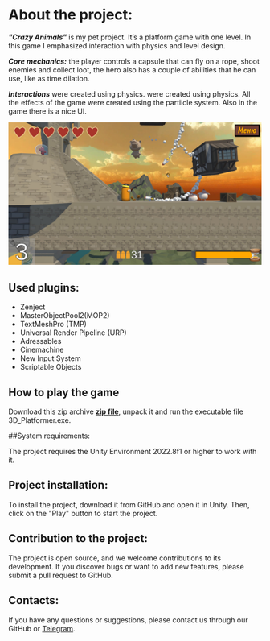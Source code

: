 # About the project:

___"Crazy Animals"___ is my pet project. It’s a platform game with one level. In this game I emphasized interaction with physics and level design.
  
___Core mechanics:___ the player controls a capsule that can fly on a rope, shoot enemies and collect loot, the hero also has a couple of abilities that he can use, like as time dilation.

___Interactions___ were created using physics. were created using physics. All the effects of the game were created using the partiicle system. Also in the game there is a nice UI. 

![game screen](GameScreen.jpg)

## Used plugins:

* Zenject
* MasterObjectPool2(MOP2)
* TextMeshPro (TMP)
* Universal Render Pipeline (URP)
* Adressables
* Cinemachine
* New Input System
* Scriptable Objects

## How to play the game

Download this zip archive __[zip file](Platformer.zip)__, unpack it and run the executable file 3D_Platformer.exe.

##System requirements:

The project requires the Unity Environment 2022.8f1 or higher to work with it.

## Project installation:

To install the project, download it from GitHub and open it in Unity. Then, click on the "Play" button to start the project.

## Contribution to the project:

The project is open source, and we welcome contributions to its development. If you discover bugs or want to add new features, please submit a pull request to GitHub.

## Contacts:

If you have any questions or suggestions, please contact us through our GitHub or [Telegram](https://t.me/janitoor13).
